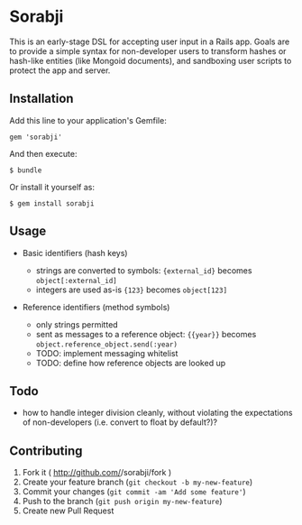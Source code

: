 # Sorabji

This is an early-stage DSL for accepting user input in a Rails app. Goals are to provide a simple syntax for non-developer users to transform hashes or hash-like entities (like Mongoid documents), and sandboxing user scripts to protect the app and server.

## Installation

Add this line to your application's Gemfile:

    gem 'sorabji'

And then execute:

    $ bundle

Or install it yourself as:

    $ gem install sorabji

## Usage

- Basic identifiers (hash keys)
  - strings are converted to symbols: `{external_id}` becomes `object[:external_id]`
  - integers are used as-is `{123}` becomes `object[123]`

- Reference identifiers (method symbols)
  - only strings permitted
  - sent as messages to a reference object: `{{year}}` becomes `object.reference_object.send(:year)`
  - TODO: implement messaging whitelist
  - TODO: define how reference objects are looked up

## Todo

- how to handle integer division cleanly, without violating the expectations of non-developers (i.e. convert to float by default?)?


## Contributing

1. Fork it ( http://github.com/<my-github-username>/sorabji/fork )
2. Create your feature branch (`git checkout -b my-new-feature`)
3. Commit your changes (`git commit -am 'Add some feature'`)
4. Push to the branch (`git push origin my-new-feature`)
5. Create new Pull Request
